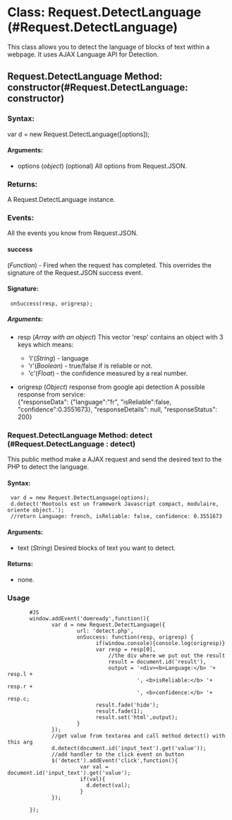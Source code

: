 Class: Request.DetectLanguage (#Request.DetectLanguage)
========================================================

This class allows you to detect the language of blocks of text within a webpage. It uses AJAX Language API for Detection.


Request.DetectLanguage Method: constructor(#Request.DetectLanguage: constructor)
--------------------------------------------------------------------------------

### Syntax: 

var d = new Request.DetectLanguage([options]);
 
#### Arguments:
  
- options (*object*) (optional) All options from Request.JSON.      

### Returns:

A Request.DetectLanguage instance.

### Events:

All the events you know from Request.JSON.

#### success

(*Function*) - Fired when the request has completed. This overrides the signature of the Request.JSON success event.

#### Signature:

     onSuccess(resp, origresp);

##### Arguments:

- resp (*Array with an object*) This vector 'resp' contains an object with 3 keys which means:
     * 'l'(*String*) - language
     * 'r'(*Boolean*) - true/false if is reliable or not.
     * 'c'(*Float*) - the confidence measured by a real number.  

- origresp (*Object*) response from google api detection 
                 A possible response from service:  
                 {"responseData": {"language":"fr",
                                   "isReliable":false,
                                   "confidence":0.3551673}, 
                 "responseDetails": null, 
                 "responseStatus": 200} 

### Request.DetectLanguage Method: detect (#Request.DetectLanguage : detect)

This public method make a AJAX request and send the desired text to the PHP to detect the language.

#### Syntax:
     var d = new Request.DetectLanguage(options);
     d.detect('Mootools est un framework Javascript compact, modulaire, oriente object.');    
     //return Language: french, isReliable: false, confidence: 0.3551673

#### Arguments:

- text (*String*) Desired blocks of text you want to detect.

#### Returns:

- none.

### Usage

           #JS
           window.addEvent('domready',function(){                  
                  var d = new Request.DetectLanguage({
                          url: 'detect.php',
                          onSuccess: function(resp, origresp) {
                                if(window.console){console.log(origresp)} 
                                var resp = resp[0],
                                    //the div where we put out the result
                                    result = document.id('result'),
                                    output = '<div><b>Language:</b> '+ resp.l + 
                                             ', <b>isReliable:</b> '+ resp.r +
                                             ', <b>confidence:</b> '+ resp.c; 
                                result.fade('hide');
                                result.fade(1);
                                result.set('html',output);                                 
                          } 
                  });
                  //get value from textarea and call method detect() with this arg
                  d.detect(document.id('input_text').get('value'));
                  //add handler to the click event on button
                  $('detect').addEvent('click',function(){
                           var val = document.id('input_text').get('value');
                           if(val){
                             d.detect(val);
                           }
                  });

           }); 
